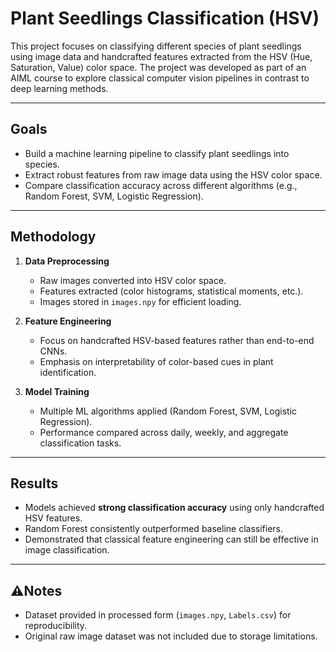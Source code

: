 # Plant Seedlings Classification (HSV)

This project focuses on classifying different species of plant seedlings using image data and handcrafted features extracted from the HSV (Hue, Saturation, Value) color space. The project was developed as part of an AIML course to explore classical computer vision pipelines in contrast to deep learning methods.

---

## Goals
- Build a machine learning pipeline to classify plant seedlings into species.  
- Extract robust features from raw image data using the HSV color space.  
- Compare classification accuracy across different algorithms (e.g., Random Forest, SVM, Logistic Regression).  

---

## Methodology
1. **Data Preprocessing**
   - Raw images converted into HSV color space.  
   - Features extracted (color histograms, statistical moments, etc.).  
   - Images stored in `images.npy` for efficient loading.  

2. **Feature Engineering**
   - Focus on handcrafted HSV-based features rather than end-to-end CNNs.  
   - Emphasis on interpretability of color-based cues in plant identification.  

3. **Model Training**
   - Multiple ML algorithms applied (Random Forest, SVM, Logistic Regression).  
   - Performance compared across daily, weekly, and aggregate classification tasks.  

---

## Results
- Models achieved **strong classification accuracy** using only handcrafted HSV features.  
- Random Forest consistently outperformed baseline classifiers.  
- Demonstrated that classical feature engineering can still be effective in image classification.  

---

## ⚠Notes
- Dataset provided in processed form (`images.npy`, `Labels.csv`) for reproducibility.  
- Original raw image dataset was not included due to storage limitations.  
